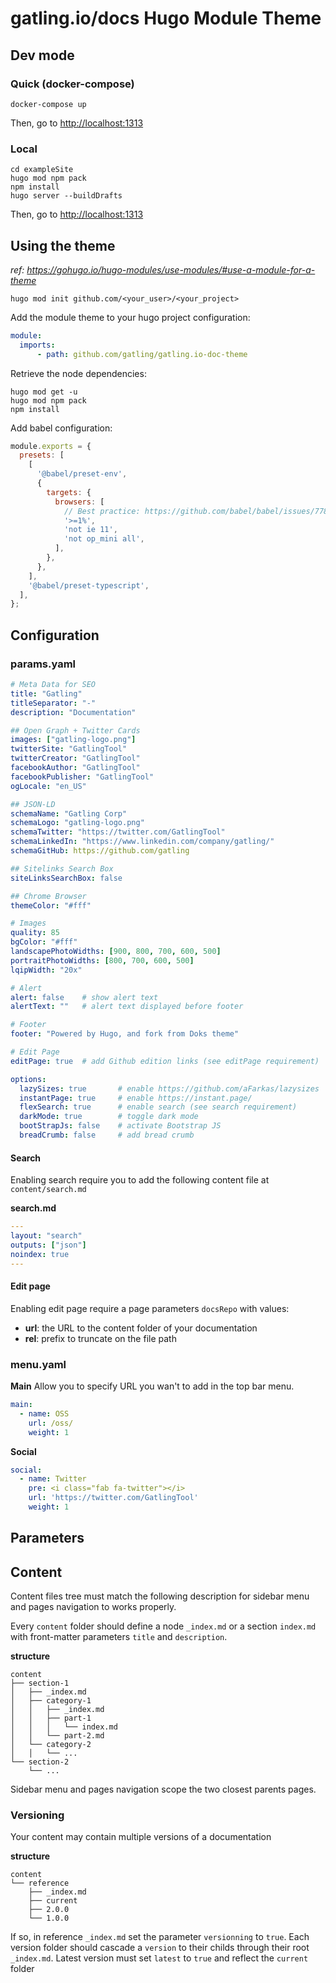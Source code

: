 
# gatling.io/docs Hugo Module Theme

## Dev mode

### Quick (docker-compose)

```console
docker-compose up
```

Then, go to [http://localhost:1313](http://localhost:1313)

### Local

```console
cd exampleSite
hugo mod npm pack
npm install
hugo server --buildDrafts
```

Then, go to [http://localhost:1313](http://localhost:1313)

## Using the theme

*ref: https://gohugo.io/hugo-modules/use-modules/#use-a-module-for-a-theme*
```console
hugo mod init github.com/<your_user>/<your_project>
```
Add the module theme to your hugo project configuration:
```yaml
module:
  imports:
      - path: github.com/gatling/gatling.io-doc-theme
```
Retrieve the node dependencies:
```console
hugo mod get -u
hugo mod npm pack
npm install
```

Add babel configuration:
```javascript
module.exports = {
  presets: [
    [
      '@babel/preset-env',
      {
        targets: {
          browsers: [
            // Best practice: https://github.com/babel/babel/issues/7789
            '>=1%',
            'not ie 11',
            'not op_mini all',
          ],
        },
      },
    ],
    '@babel/preset-typescript',
  ],
};
```

## Configuration

### params.yaml

```yaml
# Meta Data for SEO
title: "Gatling"
titleSeparator: "-"
description: "Documentation"

## Open Graph + Twitter Cards
images: ["gatling-logo.png"]
twitterSite: "GatlingTool"
twitterCreator: "GatlingTool"
facebookAuthor: "GatlingTool"
facebookPublisher: "GatlingTool"
ogLocale: "en_US"

## JSON-LD
schemaName: "Gatling Corp"
schemaLogo: "gatling-logo.png"
schemaTwitter: "https://twitter.com/GatlingTool"
schemaLinkedIn: "https://www.linkedin.com/company/gatling/"
schemaGitHub: https://github.com/gatling

## Sitelinks Search Box
siteLinksSearchBox: false

## Chrome Browser
themeColor: "#fff"

# Images
quality: 85
bgColor: "#fff"
landscapePhotoWidths: [900, 800, 700, 600, 500]
portraitPhotoWidths: [800, 700, 600, 500]
lqipWidth: "20x"

# Alert
alert: false	# show alert text
alertText: ""	# alert text displayed before footer

# Footer
footer: "Powered by Hugo, and fork from Doks theme"

# Edit Page
editPage: true	# add Github edition links (see editPage requirement)

options:
  lazySizes: true 		# enable https://github.com/aFarkas/lazysizes
  instantPage: true 	# enable https://instant.page/
  flexSearch: true 		# enable search (see search requirement)
  darkMode: true		# toggle dark mode
  bootStrapJs: false	# activate Bootstrap JS
  breadCrumb: false		# add bread crumb
```

#### Search

Enabling search require you to add the following content file at `content/search.md`

**search.md**
```yaml
---
layout: "search"
outputs: ["json"]
noindex: true
---
```

#### Edit page

Enabling edit page require a page parameters `docsRepo` with values:
* **url**:  the URL to the content folder of your documentation
* **rel**:  prefix to truncate on the file path

### menu.yaml

**Main**
Allow you to specify URL you wan't to add in the top bar menu.
```yaml
main:
  - name: OSS
    url: /oss/
    weight: 1
```
**Social**
```yaml
social:
  - name: Twitter
    pre: <i class="fab fa-twitter"></i>
    url: 'https://twitter.com/GatlingTool'
    weight: 1
```

## Parameters


## Content

Content files tree must match the following description for sidebar menu and pages navigation to works properly.

Every `content` folder should define a node `_index.md` or a section `index.md` with front-matter parameters `title` and  `description`.

**structure**
```
content
├── section-1
│   ├── _index.md
│   ├── category-1
│   │   ├── _index.md
│   │   ├── part-1
│   │   │   └── index.md
│   │   └── part-2.md
│   └── category-2
│   │   └── ...
└── section-2
    └── ...
```
Sidebar menu and pages navigation scope the two closest parents pages.

### Versioning

Your content may contain multiple versions of a documentation

**structure**
```
content
└── reference
    ├── _index.md
    ├── current
    ├── 2.0.0
    └── 1.0.0
```

If so, in reference  `_index.md` set the parameter `versionning` to `true`.
Each version folder should cascade a `version` to their childs through their root `_index.md`.
Latest version must set `latest` to `true` and reflect the `current` folder
